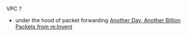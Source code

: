 VPC ?

- under the hood of packet forwarding
  [Another Day, Another Billion Packets from re:Invent](https://www.youtube.com/watch?v=3qln2u1Vr2E)
